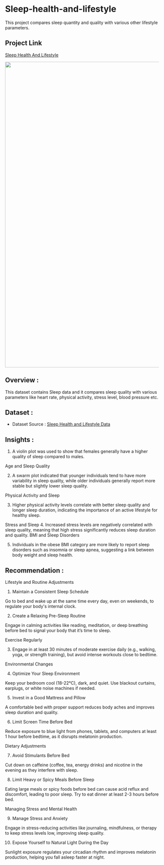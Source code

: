 # Sleep-health-and-lifestyle
This project compares sleep quantity and quality with various other lifestyle parameters.
## Project Link

[Sleep Health And Lifestyle](https://www.kaggle.com/code/rohanjosephgeorgeds/sleep-health-and-lifestyle)

<img src="https://encrypted-tbn0.gstatic.com/images?q=tbn:ANd9GcQRt6yQGfulbhISvO-_b-weTeJ-2TOk6XUABQ&s" width=1000>


## Overview :
This dataset contains Sleep data and it compares sleep quality with various parameters like heart rate, physical activity, stress level, blood pressure etc. 

## Dataset :
- Dataset Source : [Sleep Health and Lifestyle Data](https://www.kaggle.com/datasets/uom190346a/sleep-health-and-lifestyle-dataset/data)

## Insights :
1. A violin plot was used to show that females generally have a higher quality of sleep compared to males.
   
Age and Sleep Quality

2. A swarm plot indicated that younger individuals tend to have more variability in sleep quality, while older individuals generally report more stable but slightly lower sleep quality.
   
Physical Activity and Sleep

3. Higher physical activity levels correlate with better sleep quality and longer sleep duration, indicating the importance of an active lifestyle for healthy sleep.
   
Stress and Sleep
4. Increased stress levels are negatively correlated with sleep quality, meaning that high stress significantly reduces sleep duration and quality.
BMI and Sleep Disorders

5. Individuals in the obese BMI category are more likely to report sleep disorders such as insomnia or sleep apnea, suggesting a link between body weight and sleep health.

## Recommendation :

Lifestyle and Routine Adjustments
1. Maintain a Consistent Sleep Schedule

 Go to bed and wake up at the same time every day, even on weekends, to regulate your   body's internal clock.

2. Create a Relaxing Pre-Sleep Routine

 Engage in calming activities like reading, meditation, or deep breathing before bed    to signal your body that it’s time to sleep.
 
 Exercise Regularly

3. Engage in at least 30 minutes of moderate exercise daily (e.g., walking, yoga, or strength training), but avoid intense workouts close to bedtime.

Environmental Changes

4. Optimize Your Sleep Environment

 Keep your bedroom cool (18-22°C), dark, and quiet. Use blackout curtains, earplugs,    or white noise machines if needed.
 
5. Invest in a Good Mattress and Pillow

A comfortable bed with proper support reduces body aches and improves sleep duration and quality.

6. Limit Screen Time Before Bed

Reduce exposure to blue light from phones, tablets, and computers at least 1 hour before bedtime, as it disrupts melatonin production.

Dietary Adjustments

7. Avoid Stimulants Before Bed

 Cut down on caffeine (coffee, tea, energy drinks) and nicotine in the evening as they  interfere with sleep.

8. Limit Heavy or Spicy Meals Before Sleep

 Eating large meals or spicy foods before bed can cause acid reflux and discomfort,     leading to poor sleep. Try to eat dinner at least 2-3 hours before bed.

 Managing Stress and Mental Health

9. Manage Stress and Anxiety

 Engage in stress-reducing activities like journaling, mindfulness, or therapy to keep  stress levels low, improving sleep quality.

10. Expose Yourself to Natural Light During the Day

 Sunlight exposure regulates your circadian rhythm and improves melatonin production,   helping you fall asleep faster at night.
